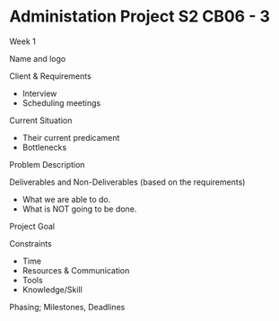 # Administation Project S2 CB06 - 3

Week 1

Name and logo

Client & Requirements
- Interview
- Scheduling meetings

Current Situation
- Their current predicament
- Bottlenecks

Problem Description

Deliverables and Non-Deliverables (based on the requirements)
- What we are able to do.
- What is NOT going to be done.

Project Goal

Constraints
- Time
- Resources & Communication
- Tools
- Knowledge/Skill

Phasing; Milestones, Deadlines
